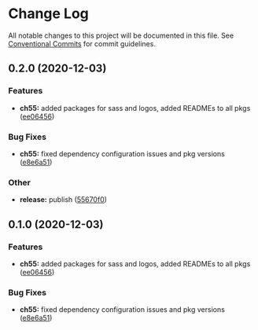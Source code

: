 # Change Log

All notable changes to this project will be documented in this file.
See [Conventional Commits](https://conventionalcommits.org) for commit guidelines.

## 0.2.0 (2020-12-03)


### Features

* **ch55:** added packages for sass and logos, added READMEs to all pkgs ([ee06456](https://github.com/theartofeducation/ui-common/commit/ee06456e93a00b407d45e0a90ae27fbf288993d4))


### Bug Fixes

* **ch55:** fixed dependency configuration issues and pkg versions ([e8e6a51](https://github.com/theartofeducation/ui-common/commit/e8e6a5133dce464dd576cba4579c85d77b2f74d2))


### Other

* **release:** publish ([55670f0](https://github.com/theartofeducation/ui-common/commit/55670f081fefd13d0e09e6011577ec6c6df018f8))



## 0.1.0 (2020-12-03)


### Features

* **ch55:** added packages for sass and logos, added READMEs to all pkgs ([ee06456](https://github.com/theartofeducation/ui-common/commit/ee06456e93a00b407d45e0a90ae27fbf288993d4))


### Bug Fixes

* **ch55:** fixed dependency configuration issues and pkg versions ([e8e6a51](https://github.com/theartofeducation/ui-common/commit/e8e6a5133dce464dd576cba4579c85d77b2f74d2))
